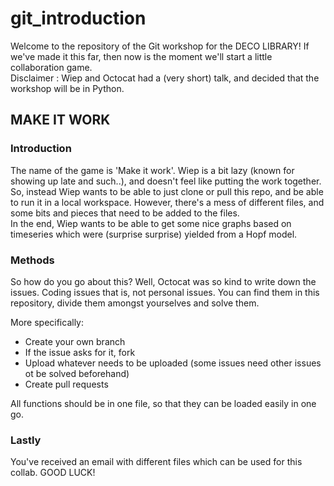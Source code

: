 # git_introduction

Welcome to the repository of the Git workshop for the DECO LIBRARY!
If we've made it this far, then now is the moment we'll start a little collaboration game. </br>
Disclaimer : Wiep and Octocat had a (very short) talk, and decided that the workshop will be in Python.

## MAKE IT WORK
### Introduction
The name of the game is 'Make it work'. Wiep is a bit lazy (known for showing up late and such..), and doesn't feel like putting the work together. So, instead Wiep wants to be able to just clone or pull this repo, and be able to run it in a local workspace. However, there's a mess of different files, and some bits and pieces that need to be added to the files. </br>
In the end, Wiep wants to be able to get some nice graphs based on timeseries which were (surprise surprise) yielded from a Hopf model. </br>

### Methods
So how do you go about this? Well, Octocat was so kind to write down the issues. Coding issues that is, not personal issues. You can find them in this repository, divide them amongst yourselves and solve them. </br>

More specifically:
- Create your own branch
- If the issue asks for it, fork 
- Upload whatever needs to be uploaded (some issues need other issues ot be solved beforehand)
- Create pull requests

All functions should be in one file, so that they can be loaded easily in one go.

### Lastly
You've received an email with different files which can be used for this collab. 
GOOD LUCK!

